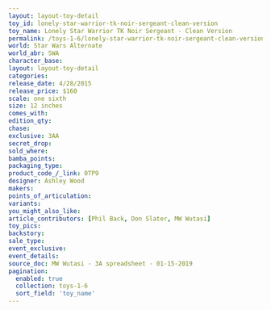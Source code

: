 ```yaml
---
layout: layout-toy-detail 
toy_id: lonely-star-warrior-tk-noir-sergeant-clean-version
toy_name: Lonely Star Warrior TK Noir Sergeant - Clean Version
permalink: /toys-1-6/lonely-star-warrior-tk-noir-sergeant-clean-version.html
world: Star Wars Alternate
world_abr: SWA
character_base: 
layout: layout-toy-detail
categories: 
release_date: 4/28/2015
release_price: $160 
scale: one sixth
size: 12 inches
comes_with: 
edition_qty: 
chase: 
exclusive: 3AA
secret_drop: 
sold_where: 
bamba_points: 
packaging_type: 
product_code_/_link: 0TP9
designer: Ashley Wood
makers: 
points_of_articulation: 
variants: 
you_might_also_like: 
article_contributors: [Phil Back, Don Slater, MW Wutasi]
toy_pics: 
backstory: 
sale_type: 
event_exclusive: 
event_details: 
source_doc: MW Wutasi - 3A spreadsheet - 01-15-2019
pagination: 
  enabled: true
  collection: toys-1-6
  sort_field: 'toy_name'
---
```

